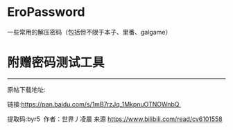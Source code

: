 # EroPassword
一些常用的解压密码（包括但不限于本子、里番、galgame）
# 附赠密码测试工具

---
原帖下载地址:

链接:https://pan.baidu.com/s/1mB7rzJq_1MkpnuOTNOWnbQ 

提取码:byr5 
作者：世界丿凌晨
来源 https://www.bilibili.com/read/cv6101558
